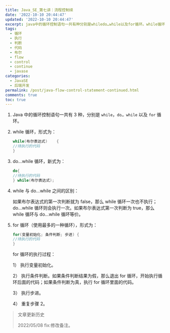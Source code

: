 ```yaml
---
title: Java_SE_第七讲：流程控制续
date: '2022-10-10 20:44:47'
updated: '2022-10-10 20:44:47'
excerpt: java中的循环控制语句一共有种分别是whiledo…while以及for循环。while循环形式为_while(布尔表达式){待执行的代码}do…while循环新式为_do{待执行的代码}while(布尔表达式)_while与do…while之间的区别_如果布尔表达式的第一次判断就为false那么while循环一次也不执行_do…while循环则会执行一次。如果布尔表达式第一次判断为true那么while循环与do…while循环等价。for循环（使用最多的一种循环）形式为_for(变量初始化_条件判断
tags:
  - 循环
  - 执行
  - 判断
  - 代码
  - 布尔
  - flow
  - control
  - continue
  - javase
categories:
  - JavaSE
  - 后端开发
permalink: /post/java-flow-control-statement-continued.html
comments: true
toc: true
---
```

1. Java 中的循环控制语句一共有 3 种，分别是 `while`，`do… while` 以及 `for` 循环。
2. while 循环，形式为：

   ```java
   while(布尔表达式)    {  
   //待执行的代码   
   }
   ```
3. do…while 循环，新式为：

   ```java
   do{  
   //待执行的代码    
   } while(布尔表达式);
   ```
4. while 与 do…while 之间的区别：

   如果布尔表达式的第一次判断就为 false，那么 while 循环一次也不执行；do…while 循环则会执行一次。如果布尔表达式第一次判断为 true，那么 while 循环与 do…while 循环等价。
5. for 循环（使用最多的一种循环），形式为：

   ```java
   for(变量初始化; 条件判断; 步进) {  
   //待执行的代码    
   }
   ```

   for 循环的执行过程：

   1） 执行变量初始化。

   2） 执行条件判断。如果条件判断结果为假，那么退出 for 循环，开始执行循环后面的代码；如果条件判断为真，执行 for 循环里面的代码。

   3） 执行步进。

   4） 重复步骤 2。

> 文章更新历史
>
> 2022/05/08 fix:修改备注。